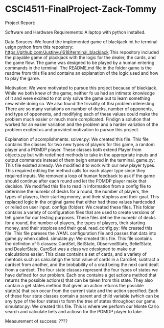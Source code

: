 # CSCI4511-FinalProject-Zack-Tommy

Project Report:

Software and Hardware Requirements:
 A laptop with python installed.

Data Soruces:
 We found the implemented game of blackjack int he terminal usign python from this repository: https://github.com/Justinyu1618/terminal_blackjack
 This repository included the playable game of plackjack with the logic for the dealer, the cards, and the game flow. The game was designed to be played by a human entering commands in the terminal. The README.md file in the folder game is the readme from this file and contains an explanation of the logic used and how to play the game.

Motivation:
 We were motivated to pursue this project because of blackjack. While we both knew of the game, neither fo us had an intimate knowledge of it and were excited to not only solve the game but to learn something new while doing so. We also found the triviality of thsi problem interesting. There are so many variations on number of decks, number of opponents, and type of opponents, and modifying each of these values could make the problem much easier or much more complicated. Findign a solution that worked for an easier variation and the problem and a harder variation of the problem excited us and provided motivation to pursue this project. 

Explanation of acomplishments:
 solver.py:
  We created this file. This file contains the classes for two new types of players for this game, a random player and a POMDP player. These classes both extend Player from objects.py but with redefined methods to take in the appropriate inputs and output commands instead of them beign entered in the terminal.
 game.py:
  This file existed already. We modified it to work with our new player types. This required editing the method calls for each player type since they required inputs. We removed a loop of human feedback to ask if the game should continue after each round and let the POMDP player make that decision. We modified this file to read in information from a config file to determine the numebr of decks for a round, the number of players, the types of players, their starting money, and their stoploss and their goal. This replaced logic in the original game that either had these values hardcoded or relied on user input. 
configs (folder):
 We created these files. This folder contains a variety of configuration files that are used to create versions of teh game for our testing purposes. These files define the numebr of decks for a round, the number of players, the types of players, their starting money, and their stoploss and their goal.
read_config.py:
 We created this file. This file pareses the .YAML configuration file and passes that data into game.py when called. 
simulate.py:
 We created this file. This file contains the definiton of 5 classes: CardSet, BetState, ObservedState, BeliefState, and DealerState. CardSet was a class we cdesigned to make our calculations easier. This class contains a set of cards, and a variety of mehtods such as calculatign the total value of cards in a CardSet, subtract a cardset from another, and the brobability of a crad being the next card dealt from a cardset. The four state classes represent the four types of states we have defined for our problem. Each one contains a get actions method that returns the possible action(s) that can be taken from this state. They also contain a get states method that given an action returns the possible state(s) that can occur from the current state and the action specified. Each of these four state classes contain a parent and child variable (which can be any type of the four states) to form the tree of states throughout our game.
simulator.py:
 We created this file. This is where we perform our Monte Carlo search and calculate bets and actiosn for the POMDP player to take.   

Measurement of success:
 ????